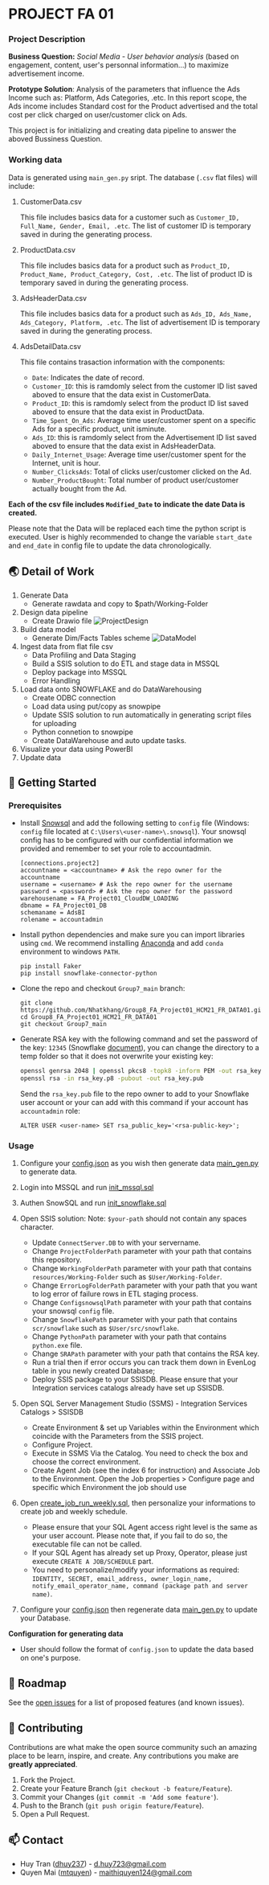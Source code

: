 # PROJECT FA 01

### Project Description 

**Business Question:**
*Social Media - User behavior analysis* (based on engagement, content, user's personnal information…) to maximize advertisement income.

**Prototype Solution**: 
Analysis of the parameters that influence the Ads Income such as: Platform, Ads Categories, .etc. In this report scope, the Ads income includes Standard cost for the Product advertised and the total cost per click charged on user/customer click on Ads.

This project is for initializing and creating data pipeline to answer the aboved Bussiness Question.

### Working data

Data is generated using `main_gen.py` sript. The database (`.csv` flat files) will include:

1. CustomerData.csv

    This file includes basics data for a customer such as `Customer_ID, Full_Name, Gender, Email, .etc`. The list of customer ID is temporary saved in during the generating process.

2. ProductData.csv

    This file includes basics data for a product such as `Product_ID, Product_Name, Product_Category, Cost, .etc`. The list of product ID is temporary saved in during the generating process.

3. AdsHeaderData.csv

    This file includes basics data for a product such as `Ads_ID, Ads_Name, Ads_Category, Platform, .etc`. The list of advertisement ID is temporary saved in during the generating process.

4. AdsDetailData.csv

    This file contains trasaction information with the components:
    - `Date`: Indicates the date of record.
    - `Customer_ID`: this is ramdomly select from the customer ID list saved aboved to ensure that the data exist in CustomerData.
    - `Product_ID`: this is ramdomly select from the product ID list saved aboved to ensure that the data exist in ProductData.
    - `Time_Spent_On_Ads`: Average time user/customer spent on a specific Ads for a specific product, unit isminute.
    - `Ads_ID`: this is ramdomly select from the Advertisement ID list saved aboved to ensure that the data exist in AdsHeaderData.
    - `Daily_Internet_Usage`: Average time user/customer spent for the Internet, unit is hour.
    - `Number_ClicksAds`: Total of clicks user/customer clicked on the Ad.
    - `Number_ProductBought`: Total number of product user/customer actually bought from the Ad.

**Each of the csv file includes `Modified_Date` to indicate the date Data is created.**

Please note that the Data will be replaced each time the python script is executed. User is highly recommended to change the variable `start_date` and `end_date` in config file to update the data chronologically.

## :earth_asia:	 Detail of Work

1. Generate Data
    - Generate rawdata and copy to $path/Working-Folder
2. Design data pipeline 
    - Create Drawio file
    ![ProjectDesign](./docs/Project_Design.png)
3. Build data model 
    - Generate Dim/Facts Tables scheme
    ![DataModel](./docs/data_model_SQL.png)
4. Ingest data from flat file csv
    - Data Profiling and Data Staging
    - Build a SSIS solution to do ETL and stage data in MSSQL
    - Deploy package into MSSQL
    - Error Handling
5. Load data onto SNOWFLAKE and do DataWarehousing
    - Create ODBC connection
    - Load data using put/copy as snowpipe
    - Update SSIS solution to run automatically in generating script files for uploading
    - Python connetion to snowpipe
    - Create DataWarehouse and auto update tasks.
6. Visualize your data using PowerBI
7. Update data

## :rocket: Getting Started

### Prerequisites
- Install [Snowsql](https://docs.snowflake.com/en/user-guide/snowsql.html) and add the following setting to `config` file (Windows: `config` file located at `C:\Users\<user-name>\.snowsql`). Your snowsql config has to be configured with our confidential information we provided and remember to set your role to accountadmin.
    ```
    [connections.project2]
    accountname = <accountname> # Ask the repo owner for the accountname
    username = <username> # Ask the repo owner for the username
    password = <password> # Ask the repo owner for the password
    warehousename = FA_Project01_CloudDW_LOADING
    dbname = FA_Project01_DB
    schemaname = AdsBI
    rolename = accountadmin
    ```
- Install python dependencies and make sure you can import libraries using `cmd`. We recommend installing [Anaconda](https://www.anaconda.com/) and add `conda` environment to windows `PATH`.
    ```
    pip install Faker
    pip install snowflake-connector-python
    ```
- Clone the repo and checkout `Group7_main` branch:
    ```
    git clone https://github.com/Nhatkhang/Group8_FA_Project01_HCM21_FR_DATA01.git
    cd Group8_FA_Project01_HCM21_FR_DATA01
    git checkout Group7_main
    ```
- Generate RSA key with the following command and set the password of the key: `12345` (Snowflake [document](https://docs.snowflake.com/en/user-guide/key-pair-auth.html)), you can change the directory to a temp folder so that it does not overwrite your existing key:
    ```bash
    openssl genrsa 2048 | openssl pkcs8 -topk8 -inform PEM -out rsa_key.p8
    openssl rsa -in rsa_key.p8 -pubout -out rsa_key.pub
    ```
    Send the `rsa_key.pub` file to the repo owner to add to your Snowflake user account or your can add with this command if your account has `accountadmin` role:
    ```
    ALTER USER <user-name> SET rsa_public_key='<rsa-public-key>';
    ```

### Usage 
1. Configure your [config.json](./resources/python_source/config.json) as you wish then generate data [main_gen.py](./resources/python_source/main_gen.py)  to generate data.

2. Login into MSSQL and run [init_mssql.sql](./src/mssql/init_mssql.sql)

3. Authen SnowSQL and run [init_snowflake.sql](./src/snowflake/init_snowfalke.sql)

4. Open SSIS solution:
    Note: `$your-path` should not contain any spaces character.

    - Update `ConnectServer.DB` to with your servername.
    - Change `ProjectFolderPath` parameter with your path that contains this repository.
    - Change `WorkingFolderPath` parameter with your path that contains `resources/Working-Folder` such as `$User/Working-Folder`.
    - Change `ErrorLogFolderPath` parameter with  your path that you want to log error of failure rows in ETL staging process.
    - Change `ConfigsnowsqlPath` parameter with  your path that contains your snowsql `config` file.
    - Change `SnowflakePath` parameter with your path that contains `scr/snowflake` such as `$User/src/snowflake`.
    - Change `PythonPath` parameter with your path that contains `python.exe` file.
    - Change `SRAPath` parameter with your path that contains the RSA key.
    - Run a trial then if error occurs you can track them down in EvenLog table in you newly created Database;
    - Deploy SSIS package to your SSISDB. Please ensure that your Integration services catalogs already have set up SSISDB.

5. Open SQL Server Management Studio (SSMS) - Integration Services Catalogs > SSISDB
   - Create Environment & set up Variables within the Environment which coincide with the Parameters from the SSIS project.
   - Configure Project.
   - Execute in SSMS Via the Catalog. You need to check the box and choose the correct environment.
   - Create Agent Job (see the index 6 for instruction) and Associate Job to the Environment. Open the Job properties > Configure page and specific which Environment the job should use

6. Open [create_job_run_weekly.sql](./src/mssql/create_job_run_weekly.sql), then personalize your informations to     create job and weekly schedule. 
    - Please ensure that your SQL Agent access right level is the same as your user account. Please note that, if you fail to do so, the executable file can not be called.
    - If your SQL Agent has already set up Proxy, Operator, please just execute `CREATE A JOB/SCHEDULE` part.
    - You need to personalize/modify your informations as required: 
    `IDENTITY, SECRET, email_address, owner_login_name, notify_email_operator_name, command (package path and server name)`.
7. Configure your [config.json](./resources/python_source/config.json) then regenerate data [main_gen.py](./resources/python_source/main_gen.py) to update your Database.

**Configuration for generating data**

- User should follow the format of `config.json` to update the data based on one's purpose.

## :round_pushpin: Roadmap

See the [open issues](https://github.com/dhuy237/fa-project-1-team-7/issues) for a list of proposed features (and known issues).

## :hammer: Contributing

Contributions are what make the open source community such an amazing place to be learn, inspire, and create. Any contributions you make are **greatly appreciated**.

1. Fork the Project.
2. Create your Feature Branch (`git checkout -b feature/Feature`).
3. Commit your Changes (`git commit -m 'Add some feature'`).
4. Push to the Branch (`git push origin feature/Feature`).
5. Open a Pull Request.

## :mailbox: Contact
- Huy Tran ([dhuy237](https://github.com/dhuy237)) - d.huy723@gmail.com
- Quyen Mai ([mtquyen](https://github.com/mtquyen)) - maithiquyen124@gmail.com